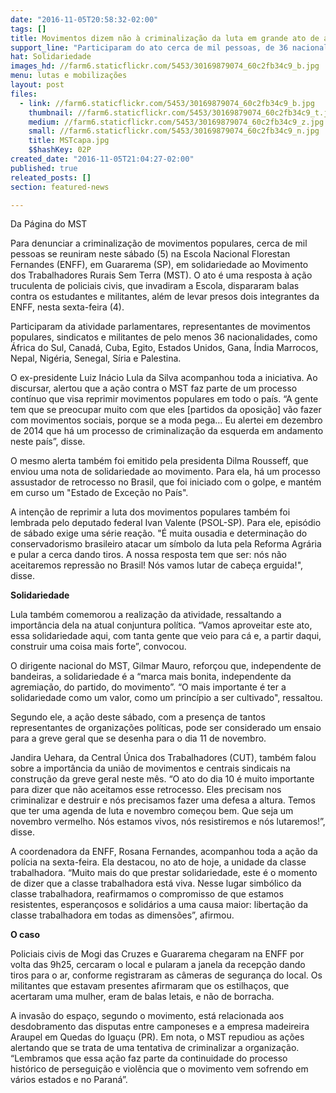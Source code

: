 ```yaml
---
date: "2016-11-05T20:58:32-02:00"
tags: []
title: Movimentos dizem não à criminalização da luta em grande ato de apoio ao MST
support_line: "Participaram do ato cerca de mil pessoas, de 36 nacionalidade, incluindo o ex-presidente Lula, parlamentares, líderes sindicais, movimentos populares, entre outros"
hat: Solidariedade
images_hd: //farm6.staticflickr.com/5453/30169879074_60c2fb34c9_b.jpg
menu: lutas e mobilizações
layout: post
files:
  - link: //farm6.staticflickr.com/5453/30169879074_60c2fb34c9_b.jpg
    thumbnail: //farm6.staticflickr.com/5453/30169879074_60c2fb34c9_t.jpg
    medium: //farm6.staticflickr.com/5453/30169879074_60c2fb34c9_z.jpg
    small: //farm6.staticflickr.com/5453/30169879074_60c2fb34c9_n.jpg
    title: MSTcapa.jpg
    $$hashKey: 02P
created_date: "2016-11-05T21:04:27-02:00"
published: true
releated_posts: []
section: featured-news

---
```

<p>Da P&aacute;gina do MST</p>

<p>Para denunciar a criminaliza&ccedil;&atilde;o de movimentos populares, cerca de mil pessoas se reuniram neste s&aacute;bado (5) na Escola Nacional Florestan Fernandes (ENFF), em Guararema (SP), em solidariedade ao Movimento dos Trabalhadores Rurais Sem Terra (MST). O ato &eacute; uma resposta &agrave; a&ccedil;&atilde;o truculenta de policiais civis, que invadiram a Escola, dispararam balas contra os estudantes e militantes, al&eacute;m de levar presos dois integrantes da ENFF, nesta sexta-feira (4).</p>

<p>Participaram da atividade parlamentares, representantes de movimentos populares, sindicatos e militantes de pelo menos 36 nacionalidades, como &Aacute;frica do Sul, Canad&aacute;, Cuba, Egito, Estados Unidos, Gana, &Iacute;ndia Marrocos, Nepal, Nig&eacute;ria, Senegal, S&iacute;ria e Palestina.</p>

<p>O ex-presidente Luiz In&aacute;cio Lula da Silva acompanhou toda a iniciativa. Ao discursar, alertou que a a&ccedil;&atilde;o contra o MST faz parte de um processo cont&iacute;nuo que visa reprimir movimentos populares em todo o pa&iacute;s. &ldquo;A gente tem que se preocupar muito com que eles [partidos da oposi&ccedil;&atilde;o] v&atilde;o fazer com movimentos sociais, porque se a moda pega&hellip; Eu alertei em dezembro de 2014 que h&aacute; um processo de criminaliza&ccedil;&atilde;o da esquerda em andamento neste pa&iacute;s&rdquo;, disse.</p>

<p>O mesmo alerta tamb&eacute;m foi emitido pela presidenta Dilma Rousseff, que enviou uma nota de solidariedade ao movimento. Para ela, h&aacute; um processo assustador de retrocesso no Brasil, que foi iniciado com o golpe, e mant&eacute;m em curso um &quot;Estado de Exce&ccedil;&atilde;o no Pa&iacute;s&quot;.</p>

<p>A inten&ccedil;&atilde;o de reprimir a luta dos movimentos populares tamb&eacute;m foi lembrada pelo deputado federal Ivan Valente (PSOL-SP). Para ele, epis&oacute;dio de s&aacute;bado exige uma s&eacute;rie rea&ccedil;&atilde;o. &quot;&Eacute; muita ousadia e determina&ccedil;&atilde;o do conservadorismo brasileiro atacar um s&iacute;mbolo da luta pela Reforma Agr&aacute;ria e pular a cerca dando tiros. A nossa resposta tem que ser: n&oacute;s n&atilde;o aceitaremos repress&atilde;o no Brasil! N&oacute;s vamos lutar de cabe&ccedil;a erguida!&quot;, disse.</p>

<p><strong>Solidariedade</strong></p>

<p>Lula tamb&eacute;m comemorou a realiza&ccedil;&atilde;o da atividade, ressaltando a import&acirc;ncia dela na atual conjuntura pol&iacute;tica. &ldquo;Vamos aproveitar este ato, essa solidariedade aqui, com tanta gente que veio para c&aacute; e, a partir daqui, construir uma coisa mais forte&rdquo;, convocou.</p>

<p>O dirigente nacional do MST, Gilmar Mauro, refor&ccedil;ou que, independente de bandeiras, a solidariedade &eacute; a &ldquo;marca mais bonita, independente da agremia&ccedil;&atilde;o, do partido, do movimento&rdquo;. &ldquo;O mais importante &eacute; ter a solidariedade como um valor, como um princ&iacute;pio a ser cultivado&quot;, ressaltou.</p>

<p>Segundo ele, a a&ccedil;&atilde;o deste s&aacute;bado, com a presen&ccedil;a de tantos representantes de organiza&ccedil;&otilde;es pol&iacute;ticas, pode ser considerado um ensaio para a greve geral que se desenha para o dia 11 de novembro.</p>

<p>Jandira Uehara, da Central &Uacute;nica dos Trabalhadores (CUT), tamb&eacute;m falou sobre a import&acirc;ncia da uni&atilde;o de movimentos e centrais sindicais na constru&ccedil;&atilde;o da greve geral neste m&ecirc;s. &ldquo;O ato do dia 10 &eacute; muito importante para dizer que n&atilde;o aceitamos esse retrocesso. Eles precisam nos criminalizar e destruir e n&oacute;s precisamos fazer uma defesa a altura. Temos que ter uma agenda de luta e novembro come&ccedil;ou bem. Que seja um novembro vermelho. N&oacute;s estamos vivos, n&oacute;s resistiremos e n&oacute;s lutaremos!&rdquo;, disse.</p>

<p>A coordenadora da ENFF, Rosana Fernandes, acompanhou toda a a&ccedil;&atilde;o da pol&iacute;cia na sexta-feira. Ela destacou, no ato de hoje, a&nbsp;unidade da classe trabalhadora. &ldquo;Muito mais do que prestar solidariedade, este &eacute; o momento de dizer que a classe trabalhadora est&aacute; viva. Nesse lugar simb&oacute;lico da classe trabalhadora, reafirmamos o compromisso de que estamos resistentes, esperan&ccedil;osos e solid&aacute;rios a uma causa maior: liberta&ccedil;&atilde;o da classe trabalhadora em todas as dimens&otilde;es&rdquo;, afirmou.</p>

<p><strong>O caso</strong></p>

<p>Policiais civis de Mogi das Cruzes e Guararema chegaram na ENFF por volta das 9h25, cercaram o local e pularam a janela da recep&ccedil;&atilde;o dando tiros para o ar, conforme registraram as c&acirc;meras de seguran&ccedil;a do local. Os militantes que estavam presentes afirmaram que os estilha&ccedil;os, que acertaram uma mulher, eram de balas letais, e n&atilde;o de borracha.</p>

<p>A invas&atilde;o do espa&ccedil;o, segundo o movimento, est&aacute; relacionada aos desdobramento das disputas entre camponeses e a empresa madeireira Araupel em Quedas do Igua&ccedil;u (PR). Em nota, o MST repudiou as a&ccedil;&otilde;es alertando que se trata de uma tentativa de criminalizar a organiza&ccedil;&atilde;o. &ldquo;Lembramos que essa a&ccedil;&atilde;o faz parte da continuidade do processo hist&oacute;rico de persegui&ccedil;&atilde;o e viol&ecirc;ncia que o movimento vem sofrendo em v&aacute;rios estados e no Paran&aacute;&rdquo;.</p>
